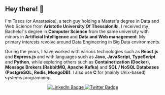 ## Hey there! :wave:

I'm Tasos (or Anastasios), a tech guy holding a Master's degree in Data and Web Science from **Aristotle University Of Thessaloniki**. I received my Bachelor's degree in **Computer Science** from the same university with minors in **Artificial Intelligence** and **Data and Web management**. My primary interests revolve around Data Engineering in Big Data environments.

During the years, I have worked with various technologies such as **React.js** and **Express.js** and with languages such as **Java**, **JavaScript**, **TypeScript** and **Python**, while exploring others such as **Containerization (Docker**), **Message Brokers (RabbitMQ, Apache Kafka)** and **SQL / NoSQL Databases (PostgreSQL, Redis, MongoDB)**. I also use **C** for (mainly Unix-based) systems programming.

<!-- I like working on a team and being member of the open-source community. -->

<!-- ## 📈 GitHub Stats
![stats](https://github-readme-stats.vercel.app/api?username=TasosOperatingInBinary&theme=dracula&count_private=true&show_icons=true&include_all_commits=true)
 -->
<!-- :-------------------------:|:-------------------------: -->

<!-- <div> 
  <img src='https://github-readme-stats.vercel.app/api?username=TasosOperatingInBinary&theme=dracula&count_private=true&show_icons=true&include_all_commits=true'>
  <img src='https://github-readme-stats.vercel.app/api/top-langs/?username=TasosOperatingInBinary&layout=compact&langs_count=10&theme=dracula'>
</div> -->

<!-- ## 📈 My favorite languages 🖥️  -->
<!-- <div> 
  <img src='https://github-readme-stats.vercel.app/api?username=TasosOperatingInBinary&theme=dracula&count_private=true&show_icons=true&include_all_commits=true'>
  <img src='https://github-readme-stats.vercel.app/api/top-langs/?username=TasosOperatingInBinary&layout=compact&langs_count=10&theme=dracula'>
</div> -->


<!-- ## 🖥️ My favorite languages 
[![Top Langs](https://github-readme-stats.vercel.app/api/top-langs/?username=TasosOperatingInBinary&layout=compact&langs_count=10&theme=dracula)](https://github.com/anuraghazra/github-readme-stats) -->

<!-- ## 📅 This week I was involved in projects made with
[![willianrod's wakatime stats](https://github-readme-stats.vercel.app/api/wakatime?username=TasosPapadopoulos&theme=dracula)](https://github.com/anuraghazra/github-readme-stats) -->

<!-- ## 💻 About my projects -->

<!-- My projects vary from **personal projects** that I have developed in my free time to **university projects** that I have devoloped during my studies or even **coding competitions** I have joined. -->

<!-- ## 🔧 Technologies & Tools

### I am familiar with the following technologies & tools

![](https://img.shields.io/badge/OS-Windows-informational?style=flat-square&logo=Windows&logoColor=white&color=informational)

![](https://img.shields.io/badge/IDE-IntelliJ_IDEA-informational?style=flat-square&logo=intellij-idea&logoColor=white&color=informational)
![](https://img.shields.io/badge/IDE-PyCharm_IDEA-informational?style=flat-square&logo=pycharm&logoColor=white&color=informational)
![](https://img.shields.io/badge/IDE-CLion_IDEA-informational?style=flat-square&logo=jetbrains&logoColor=white&color=informational)
![](https://img.shields.io/badge/Editor-Visual_Studio_Code-informational?style=flat-square&logo=visual-studio-code&logoColor=white&color=blue) 

![](https://img.shields.io/badge/Code-C-informational?style=flat-square&logo=c&logoColor=white&color=informational) ![](https://img.shields.io/badge/Code-C++-informational?style=flat-square&logo=c%2B%2B&logoColor=white&color=informational) ![](https://img.shields.io/badge/Code-Python-informational?style=flat-square&logo=Python&logoColor=white&color=informational) ![](https://img.shields.io/badge/Code-Java-informational?style=flat-square&logo=Java&logoColor=white&color=informational) 

![](https://img.shields.io/badge/VCS-Git-informational?style=flat-square&logo=Git&logoColor=white&color=informational) -->
<!-- I like working on a team and being member of the open-source community. I love learning new technologies, so if you have an idea you can contact me! -->

<!-- You can find me on [![LinkedIn][2.2]][2]  [![Twitter][1.2]][1] -->
<!-- [![Facebook][3.3]][3]  -->
<!-- Social Media Icons -->
<!-- [1.2]: https://github.com/rsms/twitter-icon/blob/master/twitter-icon.png -->
<!-- [2.2]: https://raw.githubusercontent.com/MartinHeinz/MartinHeinz/master/linkedin-3-16.png -->
<!-- [3.3]: http://i.imgur.com/fep1WsG.png -->
<div id="badges" align="center">
  <a href="https://www.linkedin.com/in/tasos-papadopoulos/">
    <img src="https://img.shields.io/badge/LinkedIn-blue?style=for-the-badge&logo=linkedin&logoColor=white" alt="LinkedIn Badge"/>
  </a>
  <a href="https://twitter.com/apapadoi">
    <img src="https://img.shields.io/badge/Twitter-blue?style=for-the-badge&logo=twitter&logoColor=white" alt="Twitter Badge"/>
  </a>
</div>
<!-- Social Media Links -->
<!-- [1]: https://twitter.com/apapadoi -->
<!-- [2]: https://www.linkedin.com/in/tasos-papadopoulos/ -->
<!-- [3]: https://www.facebook.com/tasos.papadop7/ -->
